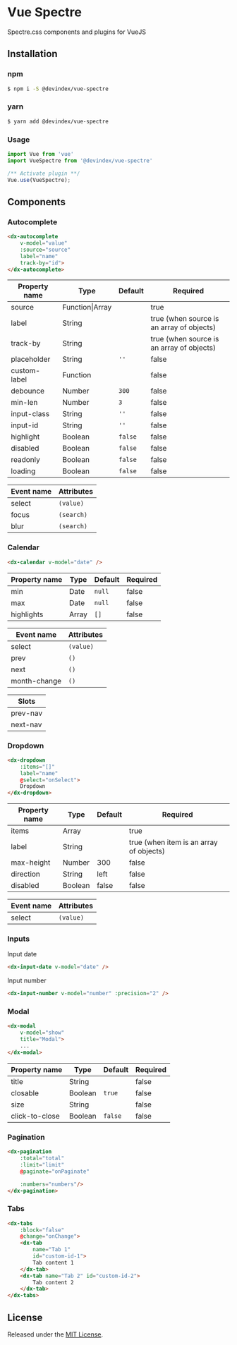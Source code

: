 # Vue Spectre
Spectre.css components and plugins for VueJS

## Installation

### npm

```bash
$ npm i -S @devindex/vue-spectre
```
  
### yarn

```bash
$ yarn add @devindex/vue-spectre
```

### Usage

```javascript
import Vue from 'vue'
import VueSpectre from '@devindex/vue-spectre'

/** Activate plugin **/
Vue.use(VueSpectre);
```

## Components

### Autocomplete

```html
<dx-autocomplete
    v-model="value"
    :source="source"
    label="name"
    track-by="id">
</dx-autocomplete>
```

| Property name | Type | Default | Required |
| ------------- | ---- | ------- | -------- |
| source | Function\|Array |  | true |
| label | String |  | true (when source is an array of objects) |
| track-by | String | | true (when source is an array of objects) |
| placeholder | String | `''` | false |
| custom-label | Function |  | false |
| debounce | Number | `300` | false |
| min-len | Number | `3` | false |
| input-class | String | `''` | false |
| input-id | String | `''` | false |
| highlight | Boolean | `false` | false |
| disabled | Boolean | `false` | false |
| readonly | Boolean | `false` | false |
| loading | Boolean | `false` | false |

| Event name | Attributes |
| ---------- | ------ |
| select | `(value)` |
| focus | `(search)` |
| blur | `(search)` |

### Calendar

```html
<dx-calendar v-model="date" />
```

| Property name | Type | Default | Required |
| ------------- | ---- | ------- | -------- |
| min | Date | `null` | false |
| max | Date | `null` | false |
| highlights | Array | `[]` | false |

| Event name | Attributes |
| ---------- | ------ |
| select | `(value)` |
| prev | `()` |
| next | `()` |
| month-change | `()` |

| Slots |
| ---------- |
| prev-nav |
| next-nav |

### Dropdown

```html
<dx-dropdown
    :items="[]"
    label="name"
    @select="onSelect">
    Dropdown
</dx-dropdown>
```

| Property name | Type | Default | Required |
| ------------- | ---- | ------- | -------- |
| items | Array |  | true |
| label | String |  | true (when item is an array of objects) |
| max-height | Number | 300 | false |
| direction | String | left | false |
| disabled | Boolean | false | false |

| Event name | Attributes |
| ---------- | ------ |
| select | `(value)` |

### Inputs

Input date
```html
<dx-input-date v-model="date" />
```

Input number
```html
<dx-input-number v-model="number" :precision="2" />
```

### Modal

```html
<dx-modal
    v-model="show"
    title="Modal">
    ...
</dx-modal>
```

| Property name | Type | Default | Required |
| ------------- | ---- | ------- | -------- |
| title | String |  | false |
| closable | Boolean | `true` | false |
| size | String |  | false |
| click-to-close | Boolean | `false` | false |

### Pagination

```html
<dx-pagination
    :total="total"
    :limit="limit"
    @paginate="onPaginate"

    :numbers="numbers"/>
</dx-pagination>
```

### Tabs

```html
<dx-tabs 
    :block="false" 
    @change="onChange">
    <dx-tab 
        name="Tab 1"
        id="custom-id-1">
        Tab content 1
    </dx-tab>
    <dx-tab name="Tab 2" id="custom-id-2">
        Tab content 2
    </dx-tab>
</dx-tabs>
```

## License

Released under the [MIT License](./LICENSE).
